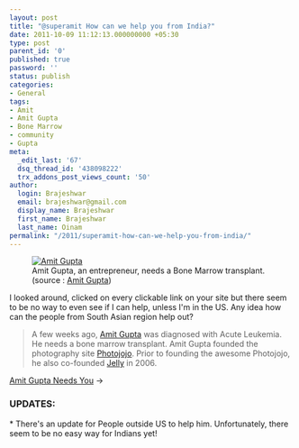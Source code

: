```yaml
---
layout: post
title: "@superamit How can we help you from India?"
date: 2011-10-09 11:12:13.000000000 +05:30
type: post
parent_id: '0'
published: true
password: ''
status: publish
categories:
- General
tags:
- Amit
- Amit Gupta
- Bone Marrow
- community
- Gupta
meta:
  _edit_last: '67'
  dsq_thread_id: '438098222'
  trx_addons_post_views_count: '50'
author:
  login: Brajeshwar
  email: brajeshwar@gmail.com
  display_name: Brajeshwar
  first_name: Brajeshwar
  last_name: Oinam
permalink: "/2011/superamit-how-can-we-help-you-from-india/"
---
```

<figure><a href="http://amitguptaneedsyou.com/" title="Amit Gupta needs a Bone Marrow transplant."><img src="/static/2011/10/amit-gupta.jpg" alt="Amit Gupta" /></a><br />
<figcaption>Amit Gupta, an entrepreneur, needs a Bone Marrow transplant. (source : <a href="http://tumblr.amitgupta.com/day/2011/10/06">Amit Gupta</a>)</figcaption>
</figure>
<p>I looked around, clicked on every clickable link on your site but there seem to be no way to even see if I can help, unless I'm in the US. Any idea how can the people from South Asian region help out?</p>
<blockquote><p>A few weeks ago, <a href="http://tumblr.amitgupta.com/day/2011/10/06">Amit Gupta</a> was diagnosed with Acute Leukemia. He needs a bone marrow transplant. Amit Gupta founded the photography site <a href="http://photojojo.com/">Photojojo</a>. Prior to founding the awesome Photojojo, he also co-founded <a href="http://workatjelly.com/">Jelly</a> in 2006.</p></blockquote>
<p><a href="http://amitguptaneedsyou.com/">Amit Gupta Needs You</a> &rarr;</p>
<h3>UPDATES:</h3>
<p>* There's an update for People outside US to help him. Unfortunately, there seem to be no easy way for Indians yet!</p>
